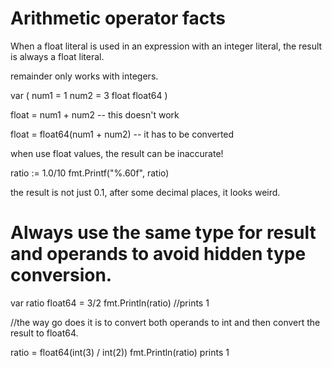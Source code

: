 # Arithmetic operator facts

When a float literal is used in an expression with an integer literal, the result is always a float literal.

remainder only works with integers.

  var (
    num1 = 1
    num2 = 3
    float float64
  )

  float = num1 + num2 -- this doesn't work

  float = float64(num1 + num2) -- it has to be converted

when use float values, the result can be inaccurate!

  ratio := 1.0/10
  fmt.Printf("%.60f", ratio)

the result is not just 0.1, after some decimal places, it looks weird.


# Always use the same type for result and operands to avoid hidden type conversion.

  var ratio float64 = 3/2
  fmt.Println(ratio) //prints 1

  //the way go does it is to convert both operands to int and then convert the result to float64.

  ratio = float64(int(3) / int(2))
  fmt.Println(ratio) prints 1








